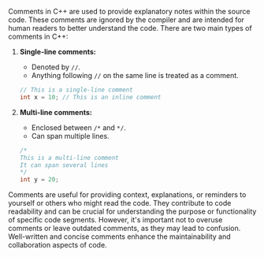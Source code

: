 [//]: # (####Comments in C++ Code)

Comments in C++ are used to provide explanatory notes within the source code. These comments are ignored by the compiler and are intended for human readers to better understand the code. There are two main types of comments in C++:

1. **Single-line comments:**
   - Denoted by `//`.
   - Anything following `//` on the same line is treated as a comment.

   ```cpp
   // This is a single-line comment
   int x = 10; // This is an inline comment
   ```

2. **Multi-line comments:**
   - Enclosed between `/*` and `*/`.
   - Can span multiple lines.

   ```cpp
   /*
   This is a multi-line comment
   It can span several lines
   */
   int y = 20;
   ```

Comments are useful for providing context, explanations, or reminders to yourself or others who might read the code. They contribute to code readability and can be crucial for understanding the purpose or functionality of specific code segments. However, it's important not to overuse comments or leave outdated comments, as they may lead to confusion. Well-written and concise comments enhance the maintainability and collaboration aspects of code.

